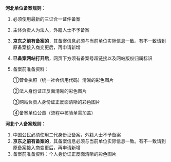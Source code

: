 **河北单位备案规则：**

1. 必须使用最新的三证合一证件备案

2. 主体负责人为法人，外籍人士不予备案

3. **京东之前有备案的**，其备案信息必须与当前单位实际信息一致。有不一致请到原备案接入商变更后，再申请新增

4. **已备案网站打开后**，网页下方须有备案号超链接以及网站版权归属标识

5. 备案前准备资料：

   ①营业执照（统一社会信用代码）清晰的彩色图片

   ②法人身份证正反面清晰的彩色图片

   ③网站负责人身份证正反面清晰的彩色图片

   ④备案单位公章（流程中核验单需加盖）

**河北个人备案规则：**

1. 中国公民必须使用二代身份证备案，外籍人士不予备案
2. **京东之前有备案的**，其备案信息必须与当前单位实际信息一致。有不一致请到原备案接入商变更后，再申请新增
3. 备案前准备资料：个人身份证正反面清晰的彩色图片
